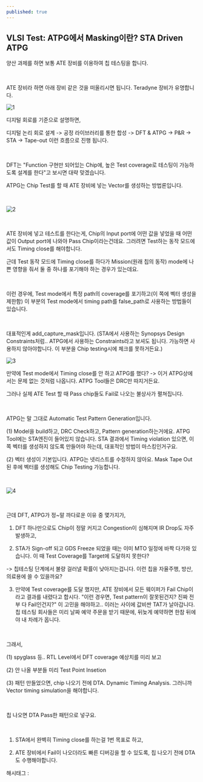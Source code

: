 ```yaml
---
published: true
---
```

## VLSI Test: ATPG에서 Masking이란? STA Driven ATPG

양산 과제를 하면 보통 ATE 장비를 이용하여 칩 테스팅을 합니다.

​

ATE 장비라 하면 아래 장비 같은 것을 떠올리시면 됩니다. Teradyne 장비가 유명합니다.

![1](/asset/img/223316519530/1.png)

디지털 회로를 기준으로 설명하면,

디지털 논리 회로 설계 -> 공정 라이브러리를 통한 합성 -> DFT & ATPG -> P&R -> STA -> Tape-out 이런 흐름으로 진행 됩니다.

​

DFT는 "Function 구현만 되어있는 Chip에, 높은 Test coverage로 테스팅이 가능하도록 설계를 한다"고 보시면 대략 맞겠습니다.

ATPG는 Chip Test를 할 때 ATE 장비에 넣는 Vector를 생성하는 방법론입니다.

​

![2](/asset/img/223316519530/2.png)

​

ATE 장비에 넣고 테스트를 한다는게, Chip의 Input port에 어떤 값을 넣었을 때 어떤 값이 Output port에 나와야 Pass Chip이라는건데요. 그러려면 Test하는 동작 모드에서도 Timing close를 해야합니다.

근데 Test 동작 모드에 Timing close를 하다가 Mission(원래 칩의 동작) mode에 나쁜 영향을 줘서 둘 중 하나를 포기해야 하는 경우가 있는데요.

​

이런 경우에, Test mode에서 특정 path의 coverage를 포기하고(이 쪽에 벡터 생성을 제한함) 이 부분의 Test mode에서 timing path를 false_path로 사용하는 방법들이 있습니다.

​

대표적인게 add_capture_mask입니다. (STA에서 사용하는 Synopsys Design Constraints처럼.. ATPG에서 사용하는 Constraints라고 보셔도 됩니다. 가능하면 사용하지 않아야합니다. 이 부분을 Chip testing시에 체크를 못하거든요.)

![3](/asset/img/223316519530/3.png)

만약에 Test mode에서 Timing close를 안 하고 ATPG를 했다? -> 이거 ATPG상에서는 문제 없는 것처럼 나옵니다. ATPG Tool들은 DRC만 따지거든요.

그러나 실제 ATE Test 할 때 Pass chip들도 Fail로 나오는 불상사가 펼쳐집니다.

​

ATPG는 말 그대로 Automatic Test Pattern Generation입니다.

(1) Model을 build하고, DRC Check하고, Pattern generation하는거에요. ATPG Tool에는 STA엔진이 들어있지 않습니다. STA 결과에서 Timing violation 있으면, 이 쪽 벡터를 생성하지 않도록 만들어야 하는데, 대표적인 방법이 마스킹인거구요.

(2)  벡터 생성이 기본입니다. ATPG는 넷리스트를 수정하지 않아요. Mask Tape Out 된 후에 벡터를 생성해도 Chip Testing 가능합니다.

​

![4](/asset/img/223316519530/4.png)

​

근데 DFT, ATPG가 정~말 까다로운 이유 중 몇가지가,

1) DFT 하나만으로도 Chip이 정말 커지고 Congestion이 심해지며 IR Drop도 자주 발생하고,

2) STA가 Sign-off 되고 GDS Freeze 되었을 때는 이미 MTO 일정에 바짝 다가와 있습니다. 이 때 Test Coverage를 Target에 도달하지 못한다?

-> 칩테스팅 단계에서 불량 걸러낼 확률이 낮아지는겁니다. 이런 칩을 자율주행, 방산, 의료용에 쓸 수 있을까요?

3) 만약에 Test coverage를 도달 했지만, ATE 장비에서 모든 웨이퍼가 Fail Chip이라고 결과를 내렸다고 합시다. "이런 경우면, Test pattern이 잘못된건지? 진짜 전부 다 Fail인건지?" 이 고민을 해야하고.. 이러는 사이에 값비싼 TAT가 날아갑니다. 칩 테스팅 회사들은 미리 날짜 예약 주문을 받기 때문에, 뒤늦게 예약하면 한참 뒤에야 내 차례가 옵니다.

​

그래서, 

(1) spyglass 등.. RTL Level에서 DFT coverage 예상치를 미리 보고

(2) 안 나올 부분들 미리 Test Point Insetion

(3) 패턴 만들었으면, chip 나오기 전에 DTA. Dynamic Timing Analysis. 그러니까 Vector timing simulation을 해야합니다.

​

칩 나오면 DTA Pass한 패턴으로 넣구요.

​

1) STA에서 완벽히 Timing close를 하는걸 1번 목표로 하고,

2) ATE 장비에서 Fail이 나오더라도 빠른 디버깅을 할 수 있도록, 칩 나오기 전에 DTA도 수행해야합니다.

 해시태그 : 